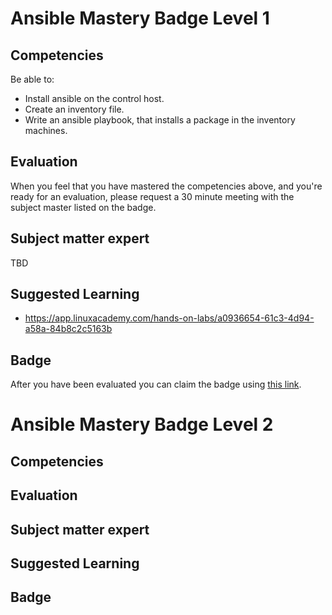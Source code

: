 # Ansible Mastery Badge Level 1

## Competencies
Be able to:
 - Install ansible on the control host.
 - Create an inventory file.
 - Write an ansible playbook, that installs a package in the inventory machines.
## Evaluation
When you feel that you have mastered the competencies above, and you're ready for an evaluation, please request a 30 minute meeting with the subject master listed on the badge.

## Subject matter expert
TBD

## Suggested Learning
- https://app.linuxacademy.com/hands-on-labs/a0936654-61c3-4d94-a58a-84b8c2c5163b

## Badge
 After you have been evaluated you can claim the badge using [this link](https://badgr.com/issuers/5d99f5d946e0fb002174dd54/badges/5e5d91780f3de271440ccf71/overview).

# Ansible Mastery Badge Level 2

## Competencies

## Evaluation

## Subject matter expert

## Suggested Learning

## Badge

